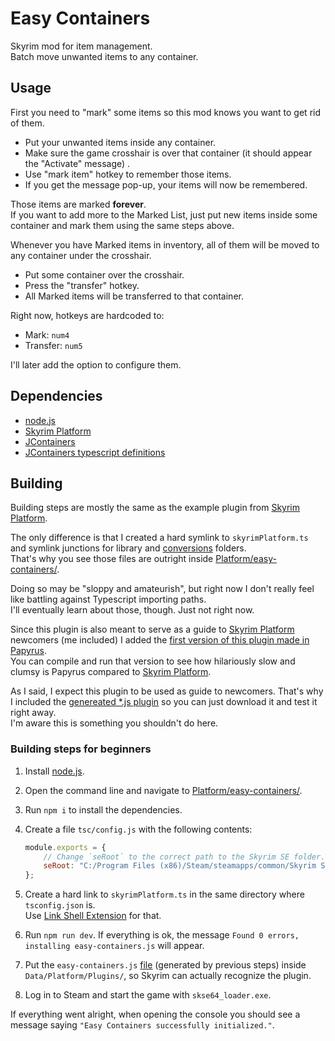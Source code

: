 # Easy Containers
Skyrim mod for item management.\
Batch move unwanted items to any container.

## Usage
First you need to "mark" some items so this mod knows you want to get rid of them. 

- Put your unwanted items inside any container. 
- Make sure the game crosshair is over that container (it should appear the "Activate" message) . 
- Use "mark item" hotkey to remember those items. 
- If you get the message pop-up, your items will now be remembered. 

Those items are marked **forever**.\
If you want to add more to the Marked List, just put new items inside some container and mark them using the same steps above. 

Whenever you have Marked items in inventory, all of them will be moved to any container under the crosshair. 

- Put some container over the crosshair. 
- Press the "transfer" hotkey. 
- All Marked items will be transferred to that container. 

Right now, hotkeys are hardcoded to:

- Mark: `num4`
- Transfer: `num5`

I'll later add the option to configure them.

## Dependencies

- [node.js][]
- [Skyrim Platform][]
- [JContainers][]
- [JContainers typescript definitions][Ts-Coversions]

## Building

Building steps are mostly the same as the example plugin from [Skyrim Platform][].

The only difference is that I created a hard symlink to `skyrimPlatform.ts` and symlink junctions for library and [conversions][Ts-Coversions] folders.\
That's why you see those files are outright inside [Platform/easy-containers/].

Doing so may be "sloppy and amateurish", but right now I don't really feel like battling against Typescript importing paths.\
I'll eventually learn about those, though. Just not right now.

Since this plugin is also meant to serve as a guide to [Skyrim Platform][] newcomers (me included) I added the [first version of this plugin made in Papyrus][src].\
You can compile and run that version to see how hilariously slow and clumsy is Papyrus compared to [Skyrim Platform][].

As I said, I expect this plugin to be used as guide to newcomers. That's why I included the [genereated *.js plugin][Plugins-Path] so you can just download it and test it right away.\
I'm aware this is something you shouldn't do here.

### Building steps for beginners

1. Install [node.js][].

1. Open the command line and navigate to [Platform/easy-containers/][].

1. Run `npm i` to install the dependencies.

1. Create a file `tsc/config.js` with the following contents:
   ```js
   module.exports = {
       // Change `seRoot` to the correct path to the Skyrim SE folder. The path should have slashes like this: `/` (not `\\`).
       seRoot: "C:/Program Files (x86)/Steam/steamapps/common/Skyrim Special Edition"
   };
   ```
1. Create a hard link to `skyrimPlatform.ts` in the same directory where `tsconfig.json` is. \
Use [Link Shell Extension][] for that.

1. Run `npm run dev`. If everything is ok, the message `Found 0 errors, installing easy-containers.js` will appear.

1. Put the `easy-containers.js` [file][Plugins-Path] (generated by previous steps) inside `Data/Platform/Plugins/`, so Skyrim can actually recognize the plugin.

1. Log in to Steam and start the game with `skse64_loader.exe`.

If everything went alright, when opening the console you should see a message saying `"Easy Containers successfully initialized."`.

[JContainers]: https://www.nexusmods.com/skyrimspecialedition/mods/16495

[Link Shell Extension]: https://schinagl.priv.at/nt/hardlinkshellext/hardlinkshellext.html#download

[node.js]: https://nodejs.org/

[Platform/easy-containers/]: Platform/easy-containers/

[Plugins-Path]: Platform/Plugins/

[Skyrim Platform]: https://www.nexusmods.com/skyrimspecialedition/mods/54909

[src]: Platform/easy-containers/src

[Ts-Coversions]: https://github.com/CarlosLeyvaAyala/Papyrus-2-Typescript/tree/main/conversions